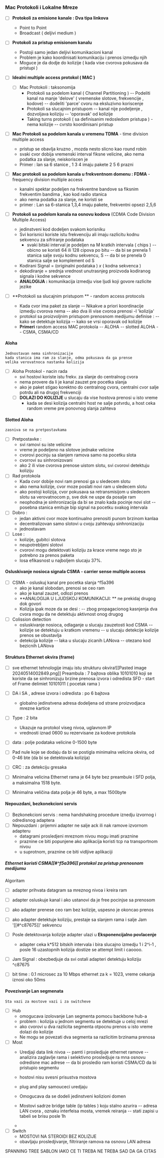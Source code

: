 ### Mac Protokoli i Lokalne Mreze
- [ ] **Protokoli za emisione kanale : Dva tipa linkova** 
	- Point to Point
	- Broadcast ( deljivi medium )
	  
- [ ] **Protokoli za pristup emisionom kanalu**
	- Postoji samo jedan deljivi komunikacioni kanal
	- Problem je kako koordinisati komunikaciju i prenos izmedju njih
	- Moguce je da dodje do kolizije ( kada vise cvorova pokusava da pristupi )
	  
- [ ] **Idealni multiple access protokol ( MAC )**
	- [ ] Mac Protokoli : taksonomija
		- Protokoli sa podelom kanal ( Channel Partitioning )
			-- Podeliti kanal na manje 'delove' ( vremenske slotove, frekvencije , kodove)
			-- dodeliti 'parce' cvoru na eksluzivno koriscenje
		- Protokoli sa slucajnim pristupom 
			-- kanal nije podeljenje , dozvoljava koliziju
			-- 'oporavak' od kolizije
		- Taking turns protokoli ( sa definisanim redosledom pristupa ) - nema kolizije
			-- cvrsto koordinisani pristup
			
- [ ] **Mac Protokoli sa podelom kanala u vremenu TDMA** - time division multiple access
	- pristup se obavlja kruzno , mozda nesto slicno kao round robin
	- svaki cvor dobija  vremenski interval fiksne velicine, ako nema podatka za slanje, neiskoriscen je
	- Primer : lan sa 6 stanice , 1 3 4 imaju pakete 2 5 6 prazni
	
- [ ] **Mac protokoli sa podelom kanala u frekventnom domenu : FDMA** - frequency division multiple access
	- kanalni spektar podeljen na frekventne bandove sa fiksnim frekventim bandima , kao kod radio stanica
	- ako nema podatka za slanje, ne koristi se
	- primer : Lan sa 6-stanica 1,3,4 imaju pakete, frekventni opsezi 2,5,6
	  
- [ ] **Protokoli sa podelom kanala na osnovu kodova** (CDMA Code Division Multiple Access)
	- jedinstveni kod dodeljen svakom korisniku
	- Svi korisnici koriste istu frekvenciju ali imaju razlicitu kodnu sekvencu za sifriranje podataka
		- svaki bitski interval je podeljen na M kratkih intervala ( chips )
			-- obicno se koristi 64 ili 128 cipova po bitu
			-- da bi se prenela 1 stanica salje svoju kodnu sekvencu, S
			-- da bi se prenela 0 stanica salje se komplement od S
	- Kodirani Signal = (originalni podataka ) *x* ( kodna sekvenca )
	- dekodiranje = srednja vrednost unutrasnjeg proizvoda kodiranog signala i kodne sekvence
	- **ANALOGIJA :** komunikacija izmedju vise ljudi koji govore razlicite jezike 
	  
- [ ]  **Protokoli sa slucajnim pristupom ** - random access protocols
	- Kada cvor ima paket za slanje
		-- Nikakve a priori koordinacije izmedju cvorova nema 
		-- ako dva ili vise cvoroa prenosi -l 'kolizija'
	- protokol sa proizvoljnim pristupom prenosnom medijumu definise :
		-- kako se detektuje kolizija 
		-- kako se vrsi oporavak od kolizije
	- **Primeri** random access MAC protokola
		-- ALOHA
		-- slotted ALOHA
		-- CSMA, CSMA/CD
#### Aloha 
	Jednostavan nema sinhronizacije
	kada stanica ima ram za slanje, odma pokusava da ga prense
	velika verovatnoca nastanka kolizija
 - [ ] Aloha Protokol - nacin rada
	 - svi hostovi koriste istu frekv. za slanje do centralnog cvora
	 - nema provere da li je kanal zauzet pre pocetka slanja
	 - ako je paket stigao korektno do centralnog cvora, centralni cvor salje potrdu ali na drugoj frekvenciji
	- [ ] **DOLAZI DO KOLIZIJE** u slucaju da vise hostova prenosi u isto vreme
		- kada se desi kolizija centralni host ne salje potvrdu, a host ceka random vreme pre ponovnog slanja zahteva
#### Slotted Aloha 
	zasniva se na pretpostavkama
- [ ] Pretpostavke : 
	- svi ramovi su iste velicine
	- vreme je podeljeno na slotove jednake velicine
	- cvorovi pocinju sa slanjem ramova samo na pocetku slota
	- cvorrovi su sinhronizovani 
	- ako 2 ili vise cvorova prenose uistom slotu, svi cvorovi detektuju koliziju
- [ ] Rad protokola
	- Kada cvor dobije novi ram prenosi ga u sledecem  slotu
	- ako nema kolizije, cvor moze poslati novi ram u sledecem slotu
	- ako postoji kolizija, cvor pokusava sa retransmisijom u sledecem slotu sa verovatnocom p, sve dok ne uspe da posalje ram
	- neophodna je sinhronizacija da bi se znalo kada pocinje novi slot
		-- posebna stanica emituje bip signal na pocetku svakog intervala
- [ ] Dobro : 
	- jedan aktivni cvor moze kontinualno prenositi punom brzinom kanlaa
	- decentralizovan samo slotovi u cvoju zahtevaju sinhronizaciju 
	- jednostavam
- [ ] Lose : 
	- kolizije, gubitci slotova 
	- neupotrebljeni slotovi
	- cvorovi mogu detektovati koliziju za krace vreme nego sto je potrebno za prenos paketa 
	- losa efikasnost u najboljem slucaju 37%.

#### Osluskivanje nosioca signala CSMA - carrier sense multiple access

- [ ] CSMA - osluskuj kanal pre pocetka slanja ^f5a396
	- ako je kanal slobodan, prenosi se ceo ram
	- ako je kanal zauzet, odlozi prenos
	- **ANALOGIJA U LJUDSKOJ KOMUNIKACIJI: ** ne prekidaj drugog dok govori 
	- Kolizija ipak moze da se desi :
		-- zbog propagacionog kasnjenja dva cvora mogu da ne detektuju aktivnost onog drugog
- [ ] Colission detection
	- osluskivanje nosioca, odlaganje u slucaju zauzetosti kod CSMA
		-- kolizije se detektuju u kratkom vremenu
		-- u slucaju detekcije kolizije prenos se obustavlja
	- detekcija kolizije
		-- laka u slucaju zicanih LANova
		-- otezano kod bezicnih LANova
#### Struktura Ethernet okvira (frame)
- [ ] sve ethernet tehnologije imaju istu strukturu okvira![[Pasted image 20240514002849.png]] Preambula : 
      7 bajtova oblika 10101010 koji se koriste da se sinhronizuju brzine prenosa izvora i odredista
      SFD - start of Frame delimiet 10101011 ( pocetak rama )
- [ ] DA i SA , adrese izvora i odredista : po 6 bajtova 
	- globalno jedinstvena adresa dodeljena od strane proizvodjaca mrezne kartice 
- [ ] Type : 2 bita 
	- Ukazuje na protokol viseg nivoa, uglavnom IP
	- vrednosti iznad 0600 su rezervisane za kodove protokola
- [ ] data : polje podataka velicine 0-1500 byte
- [ ] Pad nule koje se dodaju da bi se postigla minimalna velicina okvira, od 0-46 bte (da bi se detektovala kolizija)
- [ ] CRC : za detekciju gresaka

- [ ] Minimalna velicina Ethernet rama je 64 byte bez preambule i SFD polja, a maksimalna 1518 byte. 
- [ ] Minimalna veličina data polja je 46 byte, a max 1500byte

#### Nepouzdani, bezkonekcioni servis 

- [ ] Bezkonekcioni servis : nema handshaking procedure iznedju izvornog i odredisnog adaptera
- [ ] Nepouzdani : prijemni adapter ne salje ack ili nak ramove izvornom adapteru
	- datagrami prosledjeni mreznom nivou mogu imati praznine
	- praznine ce biti popunjene ako aplikacija koristi tcp na transportnom nivou
	- u suprotnom, praznine ce biti vidljive aplikaciji

##### Ethernet koristi CSMA[[#^f5a396]] protokol za pristup prenosnom medijumu
Algoritam
- [ ] adapter prihvata datagram sa mreznog nivoa i kreira ram
- [ ] adapter osluskuje kanal i ako ustanovi da je free pocinjse sa prenosom
- [ ] ako adapter prenese ceo ram bez kolizije, uspesno je okoncao prenos
- [ ] ako adapter detektuje koliziju, prestaje sa slanjem rama i  salje Jam '[[#^c87675]]' sekvencu
- [ ] Posle detektovanja kolizije adapter ulazi u **Eksponencijalno povlacenje**
	- adapter ceka k\*512 bitskih intervala i bira slucajno izmedju 1 i 2^i-1 , posle 16 uzastopnih kolizija dostize se  attempt limit i caoooo.

- [ ] Jam Signal : obezbedjuje da svi ostali adapteri detektuju koliziju ^c87675
- [ ] bit time : 0.1 microsec za 10 Mbps ethernet za k = 1023, vreme cekanja iznosi oko 50ms

#### Povezivanje Lan segmenata
	Sta vazi za mostove vazi i za switcheve
	
- [ ] Hub
	- omogucava izolovanje Lan segmenta pomocu backbone hub-a
	- problem : kolizija u jednom segmentu se detektuje u celoj mrezi
	- ako cvorovi u dva razlicita segmenta otpocnu prenos u isto vreme dolazi do kolizije 
	- Ne mogu se povezati dva segmenta sa razlicitim brzinama prenosa
- [ ] Most 
	- Uredjaji data link nivoa
		-- pamti i prosledjuje ethernet ramove 
		-- analizira zaglavlje rama i selektivno prosledjuje ra mna osnovu odredisne mac adrese
		-- da bi prosledio ram koristi CSMA/CD  da bi pristupio segmentu 
	- hostovi nisu svesni prisustva mostova
	- plug and play samouceci uredjaju
	- Omogucava da se dodeli jedinstveni kolizioni domen
	  
	- Mostovi sadrze bridge table (ip tables ) koju stalno azurira 
		-- adresa LAN cvora , oznaku interfeisa mosta, vremek reiranja
		-- stati zapisi u tabeli se brisu posle 1h
	- 
- [ ] Switch 
	- MOSTOVI NA STEROIDI BEZ KOLIZIJE
	- obavljaju prosledjivanje, filtriranje ramova na osnovu LAN adresa

SPANNING TREE SABLON IAKO CE TI TREBA NE TREBA SAD DA GA CITAS